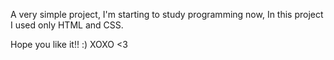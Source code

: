 A very simple project, I'm starting to study programming now,
In this project I used only HTML and CSS.

Hope you like it!! :)   XOXO <3